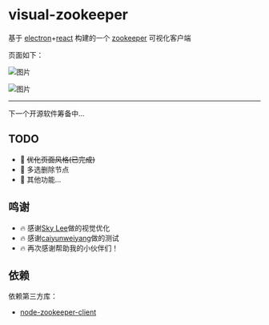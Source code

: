 # visual-zookeeper

基于 [electron](https://electronjs.org)+[react](https://reactjs.org/) 构建的一个 [zookeeper](http://zookeeper.apache.org) 可视化客户端

页面如下：

![图片](https://raw.githubusercontent.com/ghostg00/visual-zookeeper/master/docs/images/visual-zookeeper1.png)

![图片](https://raw.githubusercontent.com/ghostg00/visual-zookeeper/master/docs/images/visual-zookeeper2.png)

---

下一个开源软件筹备中...


## TODO
- 🌟 ~~优化页面风格(已完成)~~
- 🌟 多选删除节点
- 🌟 其他功能...

## 鸣谢
- 🔥 感谢[Sky Lee](https://github.com/skyued)做的视觉优化
- 🔥 感谢[caiyunweiyang](https://github.com/caiyunweiyang)做的测试
- 🔥 再次感谢帮助我的小伙伴们！

## 依赖

依赖第三方库：

- [node-zookeeper-client](https://github.com/alexguan/node-zookeeper-client)
